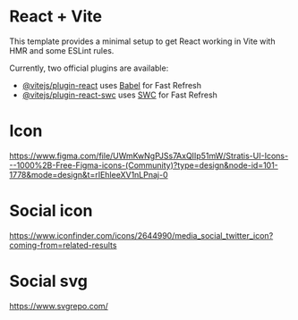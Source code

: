 # React + Vite

This template provides a minimal setup to get React working in Vite with HMR and some ESLint rules.

Currently, two official plugins are available:

- [@vitejs/plugin-react](https://github.com/vitejs/vite-plugin-react/blob/main/packages/plugin-react/README.md) uses [Babel](https://babeljs.io/) for Fast Refresh
- [@vitejs/plugin-react-swc](https://github.com/vitejs/vite-plugin-react-swc) uses [SWC](https://swc.rs/) for Fast Refresh
# Icon
https://www.figma.com/file/UWmKwNgPJSs7AxQIIp51mW/Stratis-UI-Icons---1000%2B-Free-Figma-icons-(Community)?type=design&node-id=101-1778&mode=design&t=rIEhleeXV1nLPnaj-0

# Social icon
https://www.iconfinder.com/icons/2644990/media_social_twitter_icon?coming-from=related-results

# Social svg
https://www.svgrepo.com/